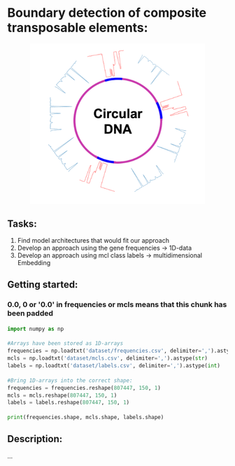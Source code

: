 # Boundary detection of composite transposable elements:

<p align="center">
    <img src="https://github.com/DMH-dutte/Detection_of_composite_transposable_elements/blob/main/preview/frequency_landscape.png" width="400" />
</p>

## Tasks:

1. Find model architectures that would fit our approach
2. Develop an approach using the gene frequencies -> 1D-data
3. Develop an approach using mcl class labels -> multidimensional Embedding


## Getting started:

### 0.0, 0 or '0.0' in frequencies or mcls means that this chunk has been padded

```python
import numpy as np

#Arrays have been stored as 1D-arrays
frequencies = np.loadtxt('dataset/frequencies.csv', delimiter=',').astype(int) 
mcls = np.loadtxt('dataset/mcls.csv', delimiter=',').astype(str)
labels = np.loadtxt('dataset/labels.csv', delimiter=',').astype(int)

#Bring 1D-arrays into the correct shape:
frequencies = frequencies.reshape(807447, 150, 1)
mcls = mcls.reshape(807447, 150, 1)
labels = labels.reshape(807447, 150, 1)

print(frequencies.shape, mcls.shape, labels.shape)
```



## Description:
...


